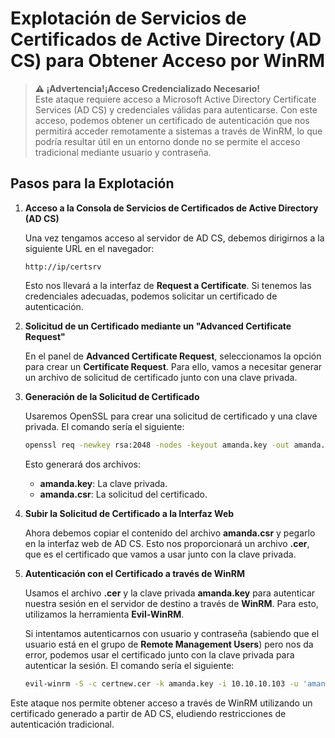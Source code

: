 # Explotación de Servicios de Certificados de Active Directory (AD CS) para Obtener Acceso por WinRM

> **⚠️ ¡Advertencia!¡Acceso Credencializado Necesario!**  
> Este ataque requiere acceso a Microsoft Active Directory Certificate Services (AD CS) y credenciales válidas para autenticarse. Con este acceso, podemos obtener un certificado de autenticación que nos permitirá acceder remotamente a sistemas a través de WinRM, lo que podría resultar útil en un entorno donde no se permite el acceso tradicional mediante usuario y contraseña.

## Pasos para la Explotación

1. **Acceso a la Consola de Servicios de Certificados de Active Directory (AD CS)**

   Una vez tengamos acceso al servidor de AD CS, debemos dirigirnos a la siguiente URL en el navegador:
   
   ```
   http://ip/certsrv
   ```

   Esto nos llevará a la interfaz de **Request a Certificate**. Si tenemos las credenciales adecuadas, podemos solicitar un certificado de autenticación.

2. **Solicitud de un Certificado mediante un "Advanced Certificate Request"**

   En el panel de **Advanced Certificate Request**, seleccionamos la opción para crear un **Certificate Request**. Para ello, vamos a necesitar generar un archivo de solicitud de certificado junto con una clave privada.

3. **Generación de la Solicitud de Certificado**

   Usaremos OpenSSL para crear una solicitud de certificado y una clave privada. El comando sería el siguiente:
   
   ```bash
   openssl req -newkey rsa:2048 -nodes -keyout amanda.key -out amanda.csr
   ```

   Esto generará dos archivos:
   - **amanda.key**: La clave privada.
   - **amanda.csr**: La solicitud del certificado.

4. **Subir la Solicitud de Certificado a la Interfaz Web**

   Ahora debemos copiar el contenido del archivo **amanda.csr** y pegarlo en la interfaz web de AD CS. Esto nos proporcionará un archivo **.cer**, que es el certificado que vamos a usar junto con la clave privada.

5. **Autenticación con el Certificado a través de WinRM**

   Usamos el archivo **.cer** y la clave privada **amanda.key** para autenticar nuestra sesión en el servidor de destino a través de **WinRM**. Para esto, utilizamos la herramienta **Evil-WinRM**.

   Si intentamos autenticarnos con usuario y contraseña (sabiendo que el usuario está en el grupo de **Remote Management Users**) pero nos da error, podemos usar el certificado junto con la clave privada para autenticar la sesión. El comando sería el siguiente:

   ```bash
   evil-winrm -S -c certnew.cer -k amanda.key -i 10.10.10.103 -u 'amanda' -p 'Ashare1972'
   ```

Este ataque nos permite obtener acceso a través de WinRM utilizando un certificado generado a partir de AD CS, eludiendo restricciones de autenticación tradicional.
